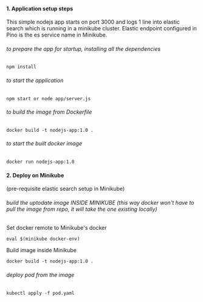 #### 1. Application setup steps

This simple nodejs app starts on port 3000 and logs 1 line into elastic search which is running in a minikube cluster. Elastic endpoint configured in Pino is the es service name in Minikube.

###### to prepare the app for startup, installing all the dependencies 
    
    npm install

###### to start the application

    npm start or node app/server.js

###### to build the image from Dockerfile

    docker build -t nodejs-app:1.0 .

###### to start the built docker image

    docker run nodejs-app:1.0


#### 2. Deploy on Minikube

(pre-requisite elastic search setup in Minikube)

###### build the uptodate image INSIDE MINIKUBE (this way docker won't have to pull the image from repo, it will take the one existing locally)

Set docker remote to Minikube's docker

    eval $(minikube docker-env) 

Build image inside Minikube

    docker build -t nodejs-app:1.0 .

###### deploy pod from the image

    kubectl apply -f pod.yaml

